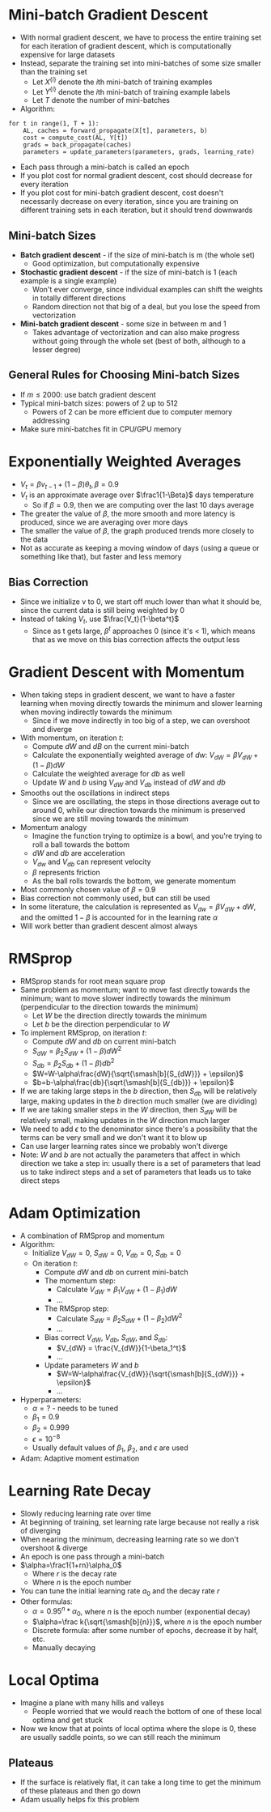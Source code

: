 # Mini-batch Gradient Descent
- With normal gradient descent, we have to process the entire training set for each iteration of gradient descent, which is computationally expensive for large datasets
- Instead, separate the training set into mini-batches of some size smaller than the training set
    - Let $X^{\{i\}}$ denote the $i$th mini-batch of training examples
    - Let $Y^{\{i\}}$ denote the $i$th mini-batch of training example labels
    - Let $T$ denote the number of mini-batches
- Algorithm:
```
for t in range(1, T + 1):
    AL, caches = forward_propagate(X[t], parameters, b)
    cost = compute_cost(AL, Y[t])
    grads = back_propagate(caches)
    parameters = update_parameters(parameters, grads, learning_rate)
```
- Each pass through a mini-batch is called an epoch
- If you plot cost for normal gradient descent, cost should decrease for every iteration
- If you plot cost for mini-batch gradient descent, cost doesn't necessarily decrease on every iteration, since you are training on different training sets in each iteration, but it should trend downwards
## Mini-batch Sizes
- **Batch gradient descent** - if the size of mini-batch is m (the whole set)
    - Good optimization, but computationally expensive
- **Stochastic gradient descent** - if the size of mini-batch is 1 (each example is a single example)
    - Won't ever converge, since individual examples can shift the weights in totally different directions
    - Random direction not that big of a deal, but you lose the speed from vectorization
- **Mini-batch gradient descent** - some size in between m and 1
    - Takes advantage of vectorization and can also make progress without going through the whole set (best of both, although to a lesser degree)
## General Rules for Choosing Mini-batch Sizes
- If $m \leq 2000$: use batch gradient descent
- Typical mini-batch sizes: powers of 2 up to 512
    - Powers of 2 can be more efficient due to computer memory addressing
- Make sure mini-batches fit in CPU/GPU memory

# Exponentially Weighted Averages
- $V_t=\beta v_{t-1} + (1-\beta)\theta_t, \beta=0.9$
- $V_t$ is an approximate average over $\frac1{1-\Beta}$ days temperature
    - So if $\beta=0.9$, then we are computing over the last 10 days average 
- The greater the value of $\beta$, the more smooth and more latency is produced, since we are averaging over more days
- The smaller the value of $\beta$, the graph produced trends more closely to the data
- Not as accurate as keeping a moving window of days (using a queue or something like that), but faster and less memory
## Bias Correction
- Since we initialize v to 0, we start off much lower than what it should be, since the current data is still being weighted by 0
- Instead of taking $V_t$, use $\frac{V_t}{1-\beta^t}$
    - Since as t gets large, $\beta^t$ approaches 0 (since it's < 1), which means that as we move on this bias correction affects the output less

# Gradient Descent with Momentum
- When taking steps in gradient descent, we want to have a faster learning when moving directly towards the minimum and slower learning when moving indirectly towards the minimum
    - Since if we move indirectly in too big of a step, we can overshoot and diverge
- With momentum, on iteration $t$:
    - Compute $dW$ and $dB$ on the current mini-batch
    - Calculate the exponentially weighted average of $dw$: $V_{dW}=\beta V_{dW} + (1-\beta)dW$
    - Calculate the weighted average for $db$ as well
    - Update $W$ and $b$ using $V_{dW}$ and $V_{db}$ instead of $dW$ and $db$
- Smooths out the oscillations in indirect steps
    - Since we are oscillating, the steps in those directions average out to around 0, while our direction towards the minimum is preserved since we are still moving towards the minimum
- Momentum analogy
    - Imagine the function trying to optimize is a bowl, and you're trying to roll a ball towards the bottom
    - $dW$ and $db$ are acceleration
    - $V_{dw}$ and $V_{db}$ can represent velocity
    - $\beta$ represents friction
    - As the ball rolls towards the bottom, we generate momentum
- Most commonly chosen value of $\beta=0.9$
- Bias correction not commonly used, but can still be used
- In some literature, the calculation is represented as $V_{dw}=\beta V_{dW} + dW$, and the omitted $1-\beta$ is accounted for in the learning rate $\alpha$
- Will work better than gradient descent almost always

# RMSprop
- RMSprop stands for root mean square prop
- Same problem as momentum; want to move fast directly towards the minimum; want to move slower indirectly towards the minimum (perpendicular to the direction towards the minimum)
    - Let $W$ be the direction directly towards the minimum
    - Let $b$ be the direction perpendicular to $W$
- To implement RMSprop, on iteration $t$:
    - Compute $dW$ and $db$ on current mini-batch
    - $S_{dW}=\beta_2 S_{dW} + (1-\beta)dW^2$
    - $S_{db}=\beta_2 S_{db} + (1-\beta)db^2$
    - $W=W-\alpha\frac{dW}{\sqrt{\smash[b]{S_{dW}}} + \epsilon}$
    - $b=b-\alpha\frac{db}{\sqrt{\smash[b]{S_{db}}} + \epsilon}$
- If we are taking large steps in the $b$ direction, then $S_{db}$ will be relatively large, making updates in the $b$ direction much smaller (we are dividing)
- If we are taking smaller steps in the $W$ direction, then $S_{dW}$ will be relatively small, making updates in the $W$ direction much larger
- We need to add $\epsilon$ to the denominator since there's a possibility that the terms can be very small and we don't want it to blow up
- Can use larger learning rates since we probably won't diverge
- Note: $W$ and $b$ are not actually the parameters that affect in which direction we take a step in: usually there is a set of parameters that lead us to take indirect steps and a set of parameters that leads us to take direct steps 

# Adam Optimization
- A combination of RMSprop and momentum
- Algorithm:
    - Initialize $V_{dW}=0$, $S_{dW}=0$, $V_{db}=0$, $S_{db}=0$
    - On iteration $t$:
        - Compute $dW$ and $db$ on current mini-batch
        - The momentum step: 
            - Calculate $V_{dW}=\beta_1V_{dW}+(1-\beta_1)dW$
            - ...
        - The RMSprop step:
            - Calculate $S_{dW}=\beta_2S_{dW}+(1-\beta_2)dW^2$
            - ...
        - Bias correct $V_{dW}$, $V_{db}$, $S_{dW}$, and $S_{db}$:
            - $V_{dW} = \frac{V_{dW}}{1-\beta_1^t}$
            - ...
        - Update parameters $W$ and $b$
            - $W=W-\alpha\frac{V_{dW}}{\sqrt{\smash[b]{S_{dW}}} + \epsilon}$
            - ...
- Hyperparameters:
    - $\alpha=?$ - needs to be tuned
    - $\beta_1=0.9$
    - $\beta_2=0.999$
    - $\epsilon=10^{-8}$
    - Usually default values of $\beta_1$, $\beta_2$, and $\epsilon$ are used
- Adam: Adaptive moment estimation

# Learning Rate Decay
- Slowly reducing learning rate over time
- At beginning of training, set learning rate large because not really a risk of diverging
- When nearing the minimum, decreasing learning rate so we don't overshoot & diverge
- An epoch is one pass through a mini-batch
- $\alpha=\frac1{1+rn}\alpha_0$
    - Where $r$ is the decay rate
    - Where $n$ is the epoch number
- You can tune the initial learning rate $a_0$ and the decay rate $r$
- Other formulas:
    - $\alpha=0.95^n*\alpha_0$, where $n$ is the epoch number (exponential decay)
    - $\alpha=\frac k{\sqrt{\smash[b]{n}}}$, where $n$ is the epoch number
    - Discrete formula: after some number of epochs, decrease it by half, etc.
    - Manually decaying

# Local Optima
- Imagine a plane with many hills and valleys
    - People worried that we would reach the bottom of one of these local optima and get stuck
- Now we know that at points of local optima where the slope is 0, these are usually saddle points, so we can still reach the minimum
## Plateaus
- If the surface is relatively flat, it can take a long time to get the minimum of these plateaus and then go down
- Adam usually helps fix this problem